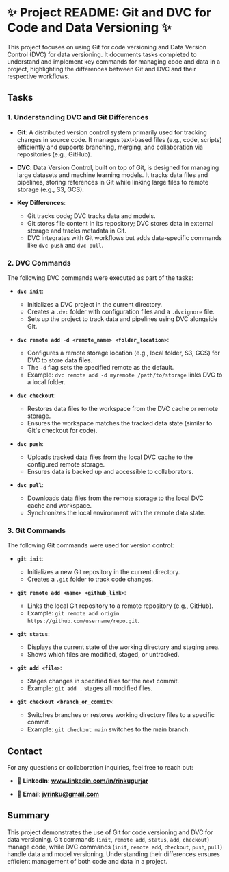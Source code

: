 # ✨ **Project README: Git and DVC for Code and Data Versioning** ✨


This project focuses on using Git for code versioning and Data Version Control (DVC) for data versioning. It documents tasks completed to understand and implement key commands for managing code and data in a project, highlighting the differences between Git and DVC and their respective workflows.

## Tasks

### 1. Understanding DVC and Git Differences

- **Git**: A distributed version control system primarily used for tracking changes in source code. It manages text-based files (e.g., code, scripts) efficiently and supports branching, merging, and collaboration via repositories (e.g., GitHub).
- **DVC**: Data Version Control, built on top of Git, is designed for managing large datasets and machine learning models. It tracks data files and pipelines, storing references in Git while linking large files to remote storage (e.g., S3, GCS).
- **Key Differences**:

  - Git tracks code; DVC tracks data and models.
  - Git stores file content in its repository; DVC stores data in external storage and tracks metadata in Git.
  - DVC integrates with Git workflows but adds data-specific commands like `dvc push` and `dvc pull`.

### 2. DVC Commands

The following DVC commands were executed as part of the tasks:
- **`dvc init`**:

  - Initializes a DVC project in the current directory.
  - Creates a `.dvc` folder with configuration files and a `.dvcignore` file.
  - Sets up the project to track data and pipelines using DVC alongside Git.
- **`dvc remote add -d <remote_name> <folder_location>`**:

  - Configures a remote storage location (e.g., local folder, S3, GCS) for DVC to store data files.
  - The `-d` flag sets the specified remote as the default.
  - Example: `dvc remote add -d myremote /path/to/storage` links DVC to a local folder.
- **`dvc checkout`**:

  - Restores data files to the workspace from the DVC cache or remote storage.
  - Ensures the workspace matches the tracked data state (similar to Git's checkout for code).
- **`dvc push`**:

  - Uploads tracked data files from the local DVC cache to the configured remote storage.
  - Ensures data is backed up and accessible to collaborators.
- **`dvc pull`**:

  - Downloads data files from the remote storage to the local DVC cache and workspace.
  - Synchronizes the local environment with the remote data state.

### 3. Git Commands

The following Git commands were used for version control:
- **`git init`**:

  - Initializes a new Git repository in the current directory.
  - Creates a `.git` folder to track code changes.
- **`git remote add <name> <github_link>`**:

  - Links the local Git repository to a remote repository (e.g., GitHub).
  - Example: `git remote add origin https://github.com/username/repo.git`.
- **`git status`**:

  - Displays the current state of the working directory and staging area.
  - Shows which files are modified, staged, or untracked.
- **`git add <file>`**:

  - Stages changes in specified files for the next commit.
  - Example: `git add .` stages all modified files.
- **`git checkout <branch_or_commit>`**:

  - Switches branches or restores working directory files to a specific commit.
  - Example: `git checkout main` switches to the main branch.

## Contact
For any questions or collaboration inquiries, feel free to reach out:
- 🔗 **LinkedIn**: **www.linkedin.com/in/rinkugurjar**

- 📧 **Email**: **jvrinku@gmail.com**

## Summary
This project demonstrates the use of Git for code versioning and DVC for data versioning. Git commands (`init`, `remote add`, `status`, `add`, `checkout`) manage code, while DVC commands (`init`, `remote add`, `checkout`, `push`, `pull`) handle data and model versioning. Understanding their differences ensures efficient management of both code and data in a project.
